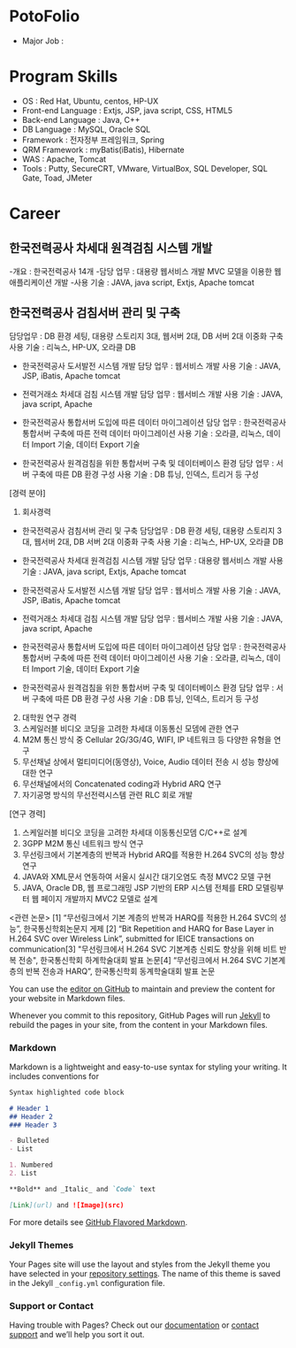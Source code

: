 # PotoFolio

- Major Job : 

# Program Skills
- OS : Red Hat, Ubuntu, centos, HP-UX
- Front-end Language : Extjs, JSP, java script, CSS, HTML5
- Back-end Language : Java, C++
- DB Language : MySQL, Oracle SQL
- Framework : 전자정부 프레임워크, Spring
- QRM Framework : myBatis(iBatis), Hibernate
- WAS : Apache, Tomcat
- Tools : Putty, SecureCRT, VMware, VirtualBox, SQL Developer, SQL Gate, Toad, JMeter

# Career

## 한국전력공사 차세대 원격검침 시스템 개발
-개요 : 한국전력공사 14개
-담당 업무 : 대용량 웹서비스 개발 MVC 모델을 이용한 웹 애플리케이션 개발
-사용 기술 : JAVA, java script, Extjs, Apache tomcat

## 한국전력공사 검침서버 관리 및 구축
담당업무 : DB 환경 세팅, 대용량 스토리지 3대, 웹서버 2대, DB 서버 2대 이중화 구축 
사용 기술 : 리눅스, HP-UX, 오라클 DB

- 한국전력공사 도서발전 시스템 개발
담당 업무 : 웹서비스 개발
사용 기술 : JAVA, JSP, iBatis, Apache tomcat

- 전력거래소 차세대 검침 시스템 개발
담당 업무 : 웹서비스 개발
사용 기술 : JAVA, java script, Apache

- 한국전력공사 통합서버 도입에 따른 데이터 마이그레이션 
담당 업무 : 한국전력공사 통합서버 구축에 따른 전력 데이터 마이그레이션
사용 기술 : 오라클, 리눅스, 데이터 Import 기술, 데이터 Export 기술 

- 한국전력공사 원격검침을 위한 통합서버 구축 및 데이터베이스 환경
담당 업무 : 서버 구축에 따른 DB 환경 구성
사용 기술 : DB 튜닝, 인덱스, 트리거 등 구성


[경력 분야]

1. 회사경력

- 한국전력공사 검침서버 관리 및 구축
담당업무 : DB 환경 세팅, 대용량 스토리지 3대, 웹서버 2대, DB 서버 2대 이중화 구축 
사용 기술 : 리눅스, HP-UX, 오라클 DB

- 한국전력공사 차세대 원격검침 시스템 개발
담당 업무 : 대용량 웹서비스 개발
사용 기술 : JAVA, java script, Extjs, Apache tomcat

- 한국전력공사 도서발전 시스템 개발
담당 업무 : 웹서비스 개발
사용 기술 : JAVA, JSP, iBatis, Apache tomcat

- 전력거래소 차세대 검침 시스템 개발
담당 업무 : 웹서비스 개발
사용 기술 : JAVA, java script, Apache

- 한국전력공사 통합서버 도입에 따른 데이터 마이그레이션 
담당 업무 : 한국전력공사 통합서버 구축에 따른 전력 데이터 마이그레이션
사용 기술 : 오라클, 리눅스, 데이터 Import 기술, 데이터 Export 기술 

- 한국전력공사 원격검침을 위한 통합서버 구축 및 데이터베이스 환경
담당 업무 : 서버 구축에 따른 DB 환경 구성
사용 기술 : DB 튜닝, 인덱스, 트리거 등 구성


2. 대학원 연구 경력
1. 스케일러블 비디오 코딩을 고려한 차세대 이동통신 모뎀에 관한 연구
2. M2M 통신 방식 중 Cellular 2G/3G/4G, WIFI, IP 네트워크 등 다양한 유형을 연구
3. 무선채널 상에서 멀티미디어(동영상), Voice, Audio 데이터 전송 시 성능 향상에 대한 연구
4. 무선채널에서의 Concatenated coding과 Hybrid ARQ 연구
5. 자기공명 방식의 무선전력시스템 관련 RLC 회로 개발
  

[연구 경력]

1. 스케일러블 비디오 코딩을 고려한 차세대 이동통신모뎀 C/C++로 설계 
2. 3GPP M2M 통신 네트워크 방식 연구
3. 무선링크에서 기본계층의 반복과 Hybrid ARQ를 적용한 H.264 SVC의 성능 향상 연구
4. JAVA와 XML문서 연동하여 서울시 실시간 대기오염도 측정 MVC2 모델 구현
5. JAVA, Oracle DB, 웹 프로그래밍 JSP 기반의 ERP 시스템 전체를 ERD 모델링부터 웹 페이지 개발까지 MVC2 모델로 설계

<관련 논문>
[1] “무선링크에서 기본 계층의 반복과 HARQ를 적용한 H.264 SVC의 성능”, 한국통신학회논문지 게제 [2] “Bit Repetition and HARQ for Base Layer in H.264 SVC over Wireless Link”, submitted for IEICE transactions on communication[3] "무선링크에서 H.264 SVC 기본계층 신뢰도 향상을 위해 비트 반복 전송", 한국통신학회 하계학술대회 발표 논문[4] “무선링크에서 H.264 SVC 기본계층의 반복 전송과 HARQ”, 한국통신학회 동계학술대회 발표 논문






You can use the [editor on GitHub](https://github.com/SungKyunAhn/sungkyunahn.github.com/edit/master/README.md) to maintain and preview the content for your website in Markdown files.

Whenever you commit to this repository, GitHub Pages will run [Jekyll](https://jekyllrb.com/) to rebuild the pages in your site, from the content in your Markdown files.

### Markdown

Markdown is a lightweight and easy-to-use syntax for styling your writing. It includes conventions for

```markdown
Syntax highlighted code block

# Header 1
## Header 2
### Header 3

- Bulleted
- List

1. Numbered
2. List

**Bold** and _Italic_ and `Code` text

[Link](url) and ![Image](src)
```

For more details see [GitHub Flavored Markdown](https://guides.github.com/features/mastering-markdown/).

### Jekyll Themes

Your Pages site will use the layout and styles from the Jekyll theme you have selected in your [repository settings](https://github.com/SungKyunAhn/sungkyunahn.github.com/settings). The name of this theme is saved in the Jekyll `_config.yml` configuration file.

### Support or Contact

Having trouble with Pages? Check out our [documentation](https://help.github.com/categories/github-pages-basics/) or [contact support](https://github.com/contact) and we’ll help you sort it out.
